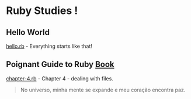 # Ruby Studies !


## Hello World

[hello.rb](https://github.com/JoicePaz/ruby-studies/blob/main/Hello/hello.rb) - Everything starts like that! 

## Poignant Guide to Ruby [Book](https://poignant.guide/book/)

[chapter-4.rb](https://github.com/JoicePaz/ruby-studies/blob/main/poignat-guide/chapter-4.rb) - Chapter 4 - dealing with files. 



> No universo, minha mente se expande e meu coração encontra paz.

